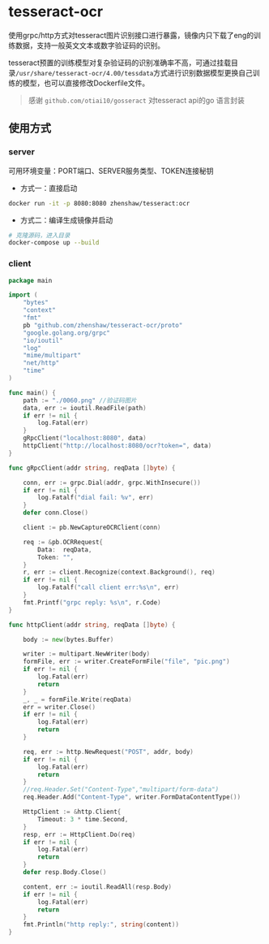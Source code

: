 # tesseract-ocr

使用grpc/http方式对tesseract图片识别接口进行暴露，镜像内只下载了eng的训练数据，支持一般英文文本或数字验证码的识别。


tesseract预置的训练模型对复杂验证码的识别准确率不高，可通过挂载目录`/usr/share/tesseract-ocr/4.00/tessdata`方式进行识别数据模型更换自己训练的模型，也可以直接修改Dockerfile文件。

> 感谢 `github.com/otiai10/gosseract` 对tesseract api的go 语言封装

## 使用方式

### server

可用环境变量：PORT端口、SERVER服务类型、TOKEN连接秘钥

- 方式一：直接启动
```bash
docker run -it -p 8080:8080 zhenshaw/tesseract:ocr
```

- 方式二：编译生成镜像并启动
```bash
# 克隆源码，进入目录
docker-compose up --build
```

### client

```go
package main

import (
	"bytes"
	"context"
	"fmt"
	pb "github.com/zhenshaw/tesseract-ocr/proto"
	"google.golang.org/grpc"
	"io/ioutil"
	"log"
	"mime/multipart"
	"net/http"
	"time"
)

func main() {
	path := "./0060.png" //验证码图片
	data, err := ioutil.ReadFile(path)
	if err != nil {
		log.Fatal(err)
	}
	gRpcClient("localhost:8080", data)
	httpClient("http://localhost:8080/ocr?token=", data)
}

func gRpcClient(addr string, reqData []byte) {

	conn, err := grpc.Dial(addr, grpc.WithInsecure())
	if err != nil {
		log.Fatalf("dial fail: %v", err)
	}
	defer conn.Close()

	client := pb.NewCaptureOCRClient(conn)

	req := &pb.OCRRequest{
		Data:  reqData,
		Token: "",
	}
	r, err := client.Recognize(context.Background(), req)
	if err != nil {
		log.Fatalf("call client err:%s\n", err)
	}
	fmt.Printf("grpc reply: %s\n", r.Code)
}

func httpClient(addr string, reqData []byte) {

	body := new(bytes.Buffer)

	writer := multipart.NewWriter(body)
	formFile, err := writer.CreateFormFile("file", "pic.png")
	if err != nil {
		log.Fatal(err)
		return
	}
	_, _ = formFile.Write(reqData)
	err = writer.Close()
	if err != nil {
		log.Fatal(err)
		return
	}

	req, err := http.NewRequest("POST", addr, body)
	if err != nil {
		log.Fatal(err)
		return
	}
	//req.Header.Set("Content-Type","multipart/form-data")
	req.Header.Add("Content-Type", writer.FormDataContentType())

	HttpClient := &http.Client{
		Timeout: 3 * time.Second,
	}
	resp, err := HttpClient.Do(req)
	if err != nil {
		log.Fatal(err)
		return
	}
	defer resp.Body.Close()

	content, err := ioutil.ReadAll(resp.Body)
	if err != nil {
		log.Fatal(err)
		return
	}
	fmt.Println("http reply:", string(content))
}

```